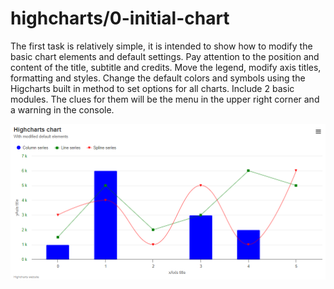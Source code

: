 # highcharts/0-initial-chart

The first task is relatively simple, it is intended to show how to modify the basic chart elements and default settings. Pay attention to the position and content of the title, subtitle and credits. Move the legend, modify axis titles, formatting and styles. Change the default colors and symbols using the Higcharts built in method to set options for all charts. Include 2 basic modules. The clues for them will be the menu in the upper right corner and a warning in the console.

![exercise.png](exercise.png)
